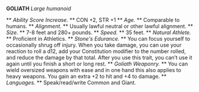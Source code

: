 __**GOLIATH**__
*Large humanoid*

** *Ability Score Increase.* ** CON +2, STR +1
** *Age.* ** Comparable to humans.
** *Alignment.* ** Usually lawful neutral or other lawful alignment.
** *Size.* ** 7-8 feet and 280+ pounds.
** *Speed.* ** 35 feet.
** *Natural Athlete.* ** Proficient in Athletics.
** *Stone's Edurance.* ** You can focus yourself to occasionally shrug off injury. When you take damage, you can use your reaction to roll a d12, add your Constitution modifier to the number rolled, and reduce the damage by that total. After you use this trait, you can’t use it again until you finish a short or long rest.
** *Goliath Weaponry.* ** You can wield oversized weapons with ease and in one hand this also applies to heavy weapons. You gain an extra +2 to hit and +4 to damage.
** *Languages.* ** Speak/read/write Common and Giant. 